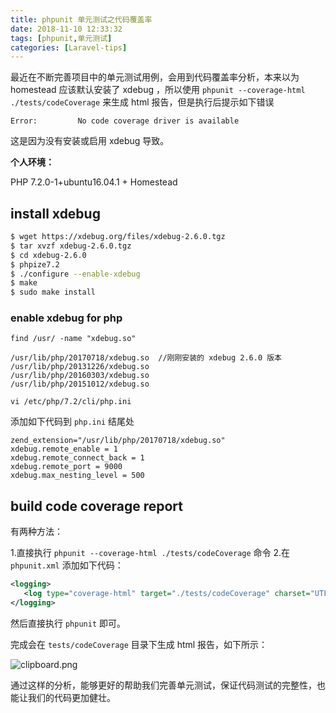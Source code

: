 ```yaml
---
title: phpunit 单元测试之代码覆盖率
date: 2018-11-10 12:33:32
tags: [phpunit,单元测试]
categories: [Laravel-tips]
---
```


最近在不断完善项目中的单元测试用例，会用到代码覆盖率分析，本来以为 homestead 应该默认安装了 xdebug ，所以使用 `phpunit --coverage-html ./tests/codeCoverage` 来生成 html 报告，但是执行后提示如下错误
```
Error:         No code coverage driver is available
```
这是因为没有安装或启用 xdebug 导致。

**个人环境：**

PHP 7.2.0-1+ubuntu16.04.1 + Homestead 

## install xdebug

```sh
$ wget https://xdebug.org/files/xdebug-2.6.0.tgz
$ tar xvzf xdebug-2.6.0.tgz
$ cd xdebug-2.6.0
$ phpize7.2
$ ./configure --enable-xdebug
$ make
$ sudo make install
```

### enable xdebug for php
```
find /usr/ -name "xdebug.so"
```
```
/usr/lib/php/20170718/xdebug.so  //刚刚安装的 xdebug 2.6.0 版本
/usr/lib/php/20131226/xdebug.so
/usr/lib/php/20160303/xdebug.so
/usr/lib/php/20151012/xdebug.so
```
```
vi /etc/php/7.2/cli/php.ini
```
添加如下代码到 `php.ini` 结尾处
```
zend_extension="/usr/lib/php/20170718/xdebug.so"
xdebug.remote_enable = 1
xdebug.remote_connect_back = 1
xdebug.remote_port = 9000
xdebug.max_nesting_level = 500
```

## build code coverage report

有两种方法：

1.直接执行 `phpunit --coverage-html ./tests/codeCoverage` 命令
2.在 `phpunit.xml` 添加如下代码：

```xml
<logging>
   <log type="coverage-html" target="./tests/codeCoverage" charset="UTF-8"/>
</logging>
```
然后直接执行 `phpunit` 即可。

完成会在 `tests/codeCoverage` 目录下生成 html 报告，如下所示：


![clipboard.png](https://cdn.chenhow.com/phpunit-code-coverage/1.png)

通过这样的分析，能够更好的帮助我们完善单元测试，保证代码测试的完整性，也能让我们的代码更加健壮。

